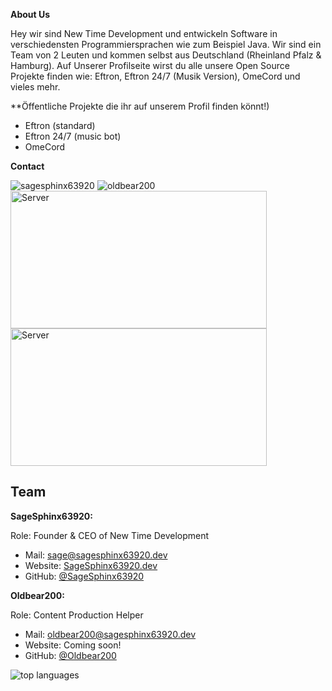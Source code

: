 **About Us**

Hey wir sind New Time Development und entwickeln Software in verschiedensten Programmiersprachen wie zum Beispiel Java.
Wir sind ein Team von 2 Leuten und kommen selbst aus Deutschland (Rheinland Pfalz & Hamburg).
Auf Unserer Profilseite wirst du alle unsere Open Source Projekte finden wie: Eftron, Eftron 24/7 (Musik Version), OmeCord und vieles mehr.

**Öffentliche Projekte die ihr auf unserem Profil finden könnt!)
- Eftron (standard) 
- Eftron 24/7 (music bot)
- OmeCord


**Contact**
<div>
<img  src="https://lanyard-profile-readme.vercel.app/api/660887621169446964" alt="sagesphinx63920"/> </a>
<img  src="https://lanyard-profile-readme.vercel.app/api/658302673707204627" alt="oldbear200"/> 
</div>

<div>
<img src="https://discordapp.com/api/guilds/747061203070746624/embed.png?style=banner1" alt="Server" width="410" height="220" />
<img src="https://discordapp.com/api/guilds/845327767565631559/embed.png?style=banner1" alt="Server" width="410" height="220" /> 
</div>

Team
-

**SageSphinx63920:**

Role: Founder & CEO of New Time Development
- Mail: [sage@sagesphinx63920.dev](mailto:sage@sagesphinx63920.dev)
- Website: [SageSphinx63920.dev](https://sagesphinx63920.dev)
- GitHub: [@SageSphinx63920](https://github.com/sagesphinx63920)

**Oldbear200:**

Role: Content Production Helper 
- Mail: [oldbear200@sagesphinx63920.dev](mailto:oldbear200@sagesphinx63920.dev)
- Website: Coming soon!
- GitHub: [@Oldbear200](https://github.com/oldbear200)


<div>
<img alt="top languages" src="https://github-readme-stats.vercel.app/api/top-langs/?username=SageSphinx63920&theme=merko">
</div>  
